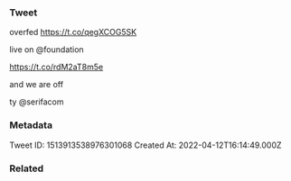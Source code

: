 ### Tweet
overfed https://t.co/qegXCOG5SK

live on @foundation 

https://t.co/rdM2aT8m5e

and we are off

ty @serifacom

### Metadata
Tweet ID: 1513913538976301068
Created At: 2022-04-12T16:14:49.000Z

### Related

